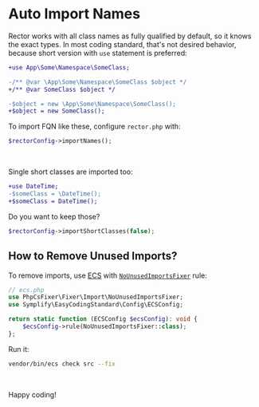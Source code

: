 # Auto Import Names

Rector works with all class names as fully qualified by default, so it knows the exact types. In most coding standard, that's not desired behavior, because short version with `use` statement is preferred:

```diff
+use App\Some\Namespace\SomeClass;

-/** @var \App\Some\Namespace\SomeClass $object */
+/** @var SomeClass $object */

-$object = new \App\Some\Namespace\SomeClass();
+$object = new SomeClass();
```


To import FQN like these, configure `rector.php` with:

```php
$rectorConfig->importNames();
```

<br>

Single short classes are imported too:

```diff
+use DateTime;
-$someClass = \DateTime();
+$someClass = DateTime();
```

Do you want to keep those?

```php
$rectorConfig->importShortClasses(false);
```

## How to Remove Unused Imports?

To remove imports, use [ECS](https://github.com/symplify/easy-coding-standard) with [`NoUnusedImportsFixer`](https://github.com/FriendsOfPHP/PHP-CS-Fixer/blob/2.18/doc/rules/import/no_unused_imports.rst) rule:

```php
// ecs.php
use PhpCsFixer\Fixer\Import\NoUnusedImportsFixer;
use Symplify\EasyCodingStandard\Config\ECSConfig;

return static function (ECSConfig $ecsConfig): void {
    $ecsConfig->rule(NoUnusedImportsFixer::class);
};
```

Run it:

```bash
vendor/bin/ecs check src --fix
```

<br>

Happy coding!
